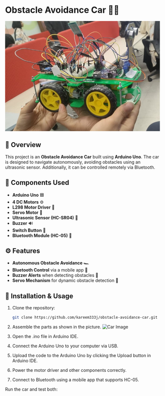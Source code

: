 # Obstacle Avoidance Car 🚗💨
![Car Image](car.jpeg)

## 📌 Overview

This project is an **Obstacle Avoidance Car** built using **Arduino Uno**. The car is designed to navigate autonomously, avoiding obstacles using an ultrasonic sensor. Additionally, it can be controlled remotely via Bluetooth.

## 🔧 Components Used

- **Arduino Uno** 🟦  
- **4 DC Motors** ⚙️  
- **L298 Motor Driver** 🔌  
- **Servo Motor** 🔄  
- **Ultrasonic Sensor (HC-SR04)** 📡  
- **Buzzer** 🔊  
- **Switch Button** 🔘  
- **Bluetooth Module (HC-05)** 📶  

## ⚙️ Features

- **Autonomous Obstacle Avoidance** 🏎️  
- **Bluetooth Control** via a mobile app 📱  
- **Buzzer Alerts** when detecting obstacles 🔔  
- **Servo Mechanism** for dynamic obstacle detection 🔄  

## 📜 Installation & Usage

1. Clone the repository:  
   ```sh
   git clone https://github.com/kareem333j/obstacle-avoidance-car.git
2. Assemble the parts as shown in the picture.
   ![Car Image](simulation.png)

4. Open the .ino file in Arduino IDE.

5. Connect the Arduino Uno to your computer via USB.

6. Upload the code to the Arduino Uno by clicking the Upload button in Arduino IDE.

7. Power the motor driver and other components correctly.

8. Connect to Bluetooth using a mobile app that supports HC-05.

Run the car and test both:

